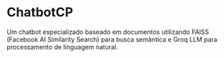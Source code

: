 # ChatbotCP
Um chatbot especializado baseado em documentos utilizando FAISS (Facebook AI Similarity Search) para busca semântica e Groq LLM para processamento de linguagem natural.
